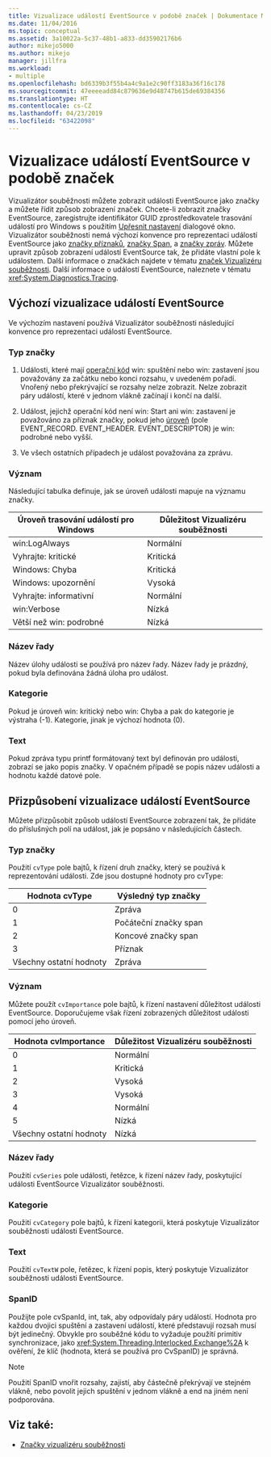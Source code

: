 ```yaml
---
title: Vizualizace událostí EventSource v podobě značek | Dokumentace Microsoftu
ms.date: 11/04/2016
ms.topic: conceptual
ms.assetid: 3a10022a-5c37-48b1-a833-dd35902176b6
author: mikejo5000
ms.author: mikejo
manager: jillfra
ms.workload:
- multiple
ms.openlocfilehash: bd6339b3f55b4a4c9a1e2c90ff3183a36f16c178
ms.sourcegitcommit: 47eeeeadd84c879636e9d48747b615de69384356
ms.translationtype: HT
ms.contentlocale: cs-CZ
ms.lasthandoff: 04/23/2019
ms.locfileid: "63422098"
---
```

# <a name="visualize-eventsource-events-as-markers"></a>Vizualizace událostí EventSource v podobě značek
Vizualizátor souběžnosti můžete zobrazit události EventSource jako značky a můžete řídit způsob zobrazení značek. Chcete-li zobrazit značky EventSource, zaregistrujte identifikátor GUID zprostředkovatele trasování událostí pro Windows s použitím [Upřesnit nastavení](../profiling/advanced-settings-dialog-box-concurrency-visualizer.md) dialogové okno. Vizualizátor souběžnosti nemá výchozí konvence pro reprezentaci událostí EventSource jako [značky příznaků](../profiling/flag-markers.md), [značky Span](../profiling/span-markers.md), a [značky zpráv](../profiling/message-markers.md). Můžete upravit způsob zobrazení událostí EventSource tak, že přidáte vlastní pole k událostem. Další informace o značkách najdete v tématu [značek Vizualizéru souběžnosti](../profiling/concurrency-visualizer-markers.md). Další informace o událostí EventSource, naleznete v tématu <xref:System.Diagnostics.Tracing>.

## <a name="default-visualization-of-eventsource-events"></a>Výchozí vizualizace událostí EventSource
 Ve výchozím nastavení používá Vizualizátor souběžnosti následující konvence pro reprezentaci událostí EventSource.

### <a name="marker-type"></a>Typ značky

1. Události, které mají [operační kód](/windows/desktop/WES/eventmanifestschema-opcodetype-complextype) win: spuštění nebo win: zastavení jsou považovány za začátku nebo konci rozsahu, v uvedeném pořadí.  Vnořený nebo překrývající se rozsahy nelze zobrazit. Nelze zobrazit páry událostí, které v jednom vlákně začínají i končí na další.

2. Událost, jejichž operační kód není win: Start ani win: zastavení je považováno za příznak značky, pokud jeho [úroveň](/windows/desktop/WES/defining-severity-levels) (pole EVENT_RECORD. EVENT_HEADER. EVENT_DESCRIPTOR) je win: podrobné nebo vyšší.

3. Ve všech ostatních případech je událost považována za zprávu.

### <a name="importance"></a>Význam
 Následující tabulka definuje, jak se úroveň události mapuje na významu značky.

|Úroveň trasování událostí pro Windows|Důležitost Vizualizéru souběžnosti|
|---------------|---------------------------------------|
|win:LogAlways|Normální|
|Vyhrajte: kritické|Kritická|
|Windows: Chyba|Kritická|
|Windows: upozornění|Vysoká|
|Vyhrajte: informativní|Normální|
|win:Verbose|Nízká|
|Větší než win: podrobné|Nízká|

### <a name="series-name"></a>Název řady
 Název úlohy události se používá pro název řady. Název řady je prázdný, pokud byla definována žádná úloha pro událost.

### <a name="category"></a>Kategorie
 Pokud je úroveň win: kritický nebo win: Chyba a pak do kategorie je výstraha (-1). Kategorie, jinak je výchozí hodnota (0).

### <a name="text"></a>Text
 Pokud zpráva typu printf formátovaný text byl definován pro události, zobrazí se jako popis značky. V opačném případě se popis název události a hodnotu každé datové pole.

## <a name="customize-visualization-of-eventsource-events"></a>Přizpůsobení vizualizace událostí EventSource
 Můžete přizpůsobit způsob událostí EventSource zobrazení tak, že přidáte do příslušných polí na událost, jak je popsáno v následujících částech.

### <a name="marker-type"></a>Typ značky
 Použití `cvType` pole bajtů, k řízení druh značky, který se používá k reprezentování události. Zde jsou dostupné hodnoty pro cvType:

|Hodnota cvType|Výsledný typ značky|
|------------------|---------------------------|
|0|Zpráva|
|1|Počáteční značky span|
|2|Koncové značky span|
|3|Příznak|
|Všechny ostatní hodnoty|Zpráva|

### <a name="importance"></a>Význam
 Můžete použít `cvImportance` pole bajtů, k řízení nastavení důležitost události EventSource. Doporučujeme však řízení zobrazených důležitost události pomocí jeho úroveň.

|Hodnota cvImportance|Důležitost Vizualizéru souběžnosti|
|------------------------|---------------------------------------|
|0|Normální|
|1|Kritická|
|2|Vysoká|
|3|Vysoká|
|4|Normální|
|5|Nízká|
|Všechny ostatní hodnoty|Nízká|

### <a name="series-name"></a>Název řady
 Použití `cvSeries` pole události, řetězce, k řízení název řady, poskytující události EventSource Vizualizátor souběžnosti.

### <a name="category"></a>Kategorie
 Použití `cvCategory` pole bajtů, k řízení kategorii, která poskytuje Vizualizátor souběžnosti události EventSource.

### <a name="text"></a>Text
 Použití `cvTextW` pole, řetězec, k řízení popis, který poskytuje Vizualizátor souběžnosti události EventSource.

### <a name="spanid"></a>SpanID
 Použijte pole cvSpanId, int, tak, aby odpovídaly páry událostí. Hodnota pro každou dvojici spuštění a zastavení událostí, které představují rozsah musí být jedinečný. Obvykle pro souběžné kódu to vyžaduje použití primitiv synchronizace, jako <xref:System.Threading.Interlocked.Exchange%2A> k ověření, že klíč (hodnota, která se používá pro CvSpanID) je správná.

> [!NOTE]
> Použití SpanID vnořit rozsahy, zajistí, aby částečně překrývají ve stejném vlákně, nebo povolit jejich spuštění v jednom vlákně a end na jiném není podporována.

## <a name="see-also"></a>Viz také:
- [Značky vizualizéru souběžnosti](../profiling/concurrency-visualizer-markers.md)